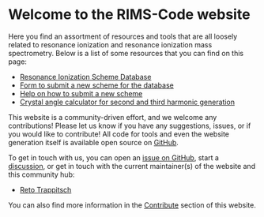# Welcome to the RIMS-Code website

Here you find an assortment of resources and tools 
that are all loosely related 
to resonance ionization 
and resonance ionization mass spectrometry.
Below is a list of some resources 
that you can find on this page:

- [Resonance Ionization Scheme Database](schemes.md)
- [Form to submit a new scheme for the database](submit_scheme.md)
- [Help on how to submit a new scheme](contribute.md#contribute-to-the-website)
- [Crystal angle calculator for second and third harmonic generation](crystal-calculator.md)

This website is a community-driven effort, 
and we welcome any contributions!
Please let us know if you have any suggestions,
issues, 
or if you would like to contribute!
All code for tools and even the website generation itself
is available open source on [GitHub](https://github.com/RIMS-Code).

To get in touch with us,
you can open an 
[issue on GitHub](https://github.com/RIMS-Code/rims-code.github.io/issues),
start a 
[discussion](https://github.com/RIMS-Code/rims-code.github.io/discussions),
or get in touch with the current maintainer(s) of the website and this community hub:

- [Reto Trappitsch](mailto:reto@galactic-forensics.space)

You can also find more information in the 
[Contribute](contribute.md) section of this website.
